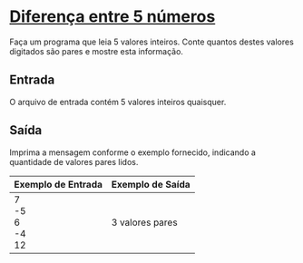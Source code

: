 # **<u>Diferença entre 5 números</u>**

Faça um programa que leia 5 valores inteiros. Conte quantos destes valores digitados são pares e mostre esta informação.

## Entrada

O arquivo de entrada contém 5 valores inteiros quaisquer.

## Saída

Imprima a mensagem conforme o exemplo fornecido, indicando a quantidade de valores pares lidos.

| Exemplo de Entrada               | Exemplo de Saída |
| -------------------------------- | ---------------- |
| 7<br />-5<br />6<br />-4<br />12 | 3 valores pares  |
